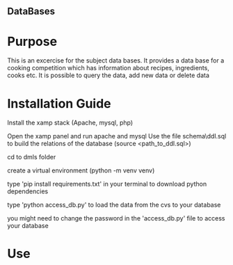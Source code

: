## DataBases

# Purpose
This is an excercise for the subject data bases.
It provides a data base for a cooking competition
which has information about recipes, ingredients, cooks etc.
It is possible to query the data, add new data or delete data

# Installation Guide
Install the xamp stack (Apache, mysql, php)

Open the xamp panel and run apache and mysql
Use the file schema\ddl.sql to build the relations of the database (source <path_to_ddl.sql>)

cd to dmls folder

create a virtual environment (python -m venv venv)

type 'pip install requirements.txt' in your terminal to download python dependencies

type 'python access_db.py' to load the data from the cvs to your database

you might need to change the password in the 'access_db.py' file to access your database

# Use
